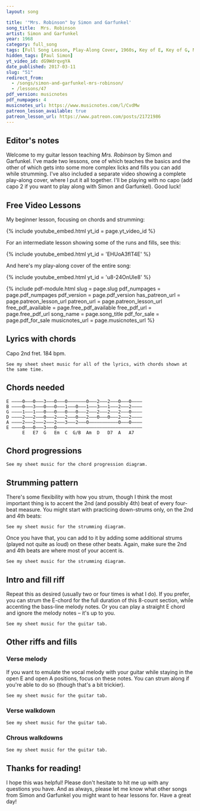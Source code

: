 ```yaml
---
layout: song

title: '"Mrs. Robinson" by Simon and Garfunkel'
song_title:  Mrs. Robinson
artist: Simon and Garfunkel
year: 1968
category: full_song
tags: [Full Song Lesson, Play-Along Cover, 1960s, Key of E, Key of G, Movie Songs, Classic Rock, Folk]
hidden_tags: [Paul Simon]
yt_video_id: dG9WdrqvgYA
date_published: 2017-03-11
slug: "51"
redirect_from:
  - /songs/simon-and-garfunkel-mrs-robinson/
  - /lessons/47
pdf_version: musicnotes
pdf_numpages: 4
musicnotes_url: https://www.musicnotes.com/l/CvdMw
patreon_lesson_available: true
patreon_lesson_url: https://www.patreon.com/posts/21721986
---
```


## Editor's notes

Welcome to my guitar lesson teaching _Mrs. Robinson_ by Simon and Garfunkel. I've made two lessons, one of which teaches the basics and the other of which gets into some more complex licks and fills you can add while strumming. I've also included a separate video showing a complete play-along cover, where I put it all together. I'll be playing with no capo (add capo 2 if you want to play along with Simon and Garfunkel). Good luck!


## Free Video Lessons

My beginner lesson, focusing on chords and strumming:

{% include youtube_embed.html yt_id = page.yt_video_id %}

For an intermediate lesson showing some of the runs and fills, see this:

{% include youtube_embed.html yt_id = 'EHUoA3flT4E' %}

And here's my play-along cover of the entire song:

{% include youtube_embed.html yt_id = 'u8-24OnUle8' %}

{% include pdf-module.html slug = page.slug pdf_numpages = page.pdf_numpages pdf_version = page.pdf_version has_patreon_url = page.patreon_lesson_url patreon_url = page.patreon_lesson_url free_pdf_available = page.free_pdf_available free_pdf_url = page.free_pdf_url song_name = page.song_title pdf_for_sale = page.pdf_for_sale musicnotes_url = page.musicnotes_url %}




## Lyrics with chords

Capo 2nd fret. 184 bpm.

    See my sheet sheet music for all of the lyrics, with chords shown at the same time.

<!-- E                                                     E7
Dee, dee dee-dee... dee dee, dee-dee dee dee, dee-dee dee
     A                               A7
Doo, doo doo-doo... doo doo, doo-doo doo...
D                   G                   C        G/B     Am
...Dee-dee dee-dee, dee dee, dee dee... dee-dee, dee-dee dee
E           D7
.........................

                  G         Em
    And here's to you, Mrs. Robinson
    G               Em                 C                 D
    Jesus loves you more than you will know... whoa whoa whoa
                  G            Em
    God bless you please, Mrs. Robinson
    G              Em                  C               Am
    Heaven holds a place for those who pray... hey hey hey
            E
    Hey hey hey...

     E                                           E7
We'd like to know a little bit about you for our files
     A                                  A7
We'd like to help you learn to help yourself
D                  G               C    G/B    Am
...Look around you all you see are sympathetic eyes
E                              D7
...Stroll around the grounds until you feel at home

                  G         Em
    And here's to you, Mrs. Robinson
    G               Em                 C                 D
    Jesus loves you more than you will know... whoa whoa whoa
                  G            Em
    God bless you please, Mrs. Robinson
    G              Em                  C               Am
    Heaven holds a place for those who pray... hey hey hey
            E
    Hey hey hey...

E                                                E7
...Hide it in the hiding place where no one ever goes
A                                  A7  
...Put it in your pantry with your cupcakes
D                G                C    G/B     Am
...It's a little secret, just the Robinson's affair
E                            D7
...Most of all you've got to hide it from the kids

              G          Em
    Koo koo kachoo, Mrs. Robinson
    G               Em                 C                 D
    Jesus loves you more than you will know... whoa whoa whoa
                  G            Em
    God bless you please, Mrs. Robinson
    G              Em                  C               Am
    Heaven holds a place for those who pray... hey hey hey
            E
    Hey hey hey...

E                                     E7
...Sitting on a sofa on a Sunday afternoon
A                             A7
...Going to the candidates' debate
D                  G               C          G/B     Am
...Laugh about it, shout about it, when you've got to choose
E                                 D7
...Every way you look at this you lose

                   G           Em
    Where have you gone, Joe DiMaggio
        G                Em             C              D
    Our nation turns its lonely eyes to you... woo woo woo
                    G         Em
    What's that you say, Mrs. Robinson
    G               Em             C              Am
    Joltin' Joe has left and gone away... hey hey hey
            E
    Hey hey hey... -->

## Chords needed

    E ––––0–––0–––3–––0–––0–––––––0–––2–––2–––0–––0––––
    B ––––0–––3–––0–––0–––1–––0–––1–––3–––1–––2–––2––––
    G ––––1–––1–––0–––0–––0–––0–––2–––2–––2–––2–––0––––
    D ––––2–––2–––0–––2–––2–––0–––2–––0–––0–––2–––2––––
    A ––––2–––2–––2–––2–––3–––2–––0–––––––––––0–––0––––
    E ––––0–––0–––3–––0––––––––––––––––––––––––––––––––
          E   E7  G   Em  C  G/B  Am  D   D7  A   A7

## Chord progressions

    See my sheet music for the chord progression diagram.

<!-- Intro & filler riff:

    E   /   /   /     ...played w/ bass-line riff

Verse:

    "We'd like to know a little bit about you for our files..."

    E   /   /   E7   /   A   /   A7  /
    D   G   C   Am   /   E   /   D7  /  

Chorus:

    "And here's to you, Mrs. Robinson..."

    G   Em  G   Em   C   /   D   /
    G   Em  G   Em   C   /   Am  /    intro w/ riff -->

## Strumming pattern

There's some flexibility with how you strum, though I think the most important thing is to accent the 2nd (and possibly 4th) beat of every four-beat measure. You might start with practicing down-strums only, on the 2nd and 4th beats:

    See my sheet music for the strumming diagram.

<!-- ↓               ↓      
1   +   2   +   3   +   4   +   -->

Once you have that, you can add to it by adding some additional strums (played not quite as loud) on these other beats. Again, make sure the 2nd and 4th beats are where most of your accent is.

    See my sheet music for the strumming diagram.

<!-- >               >      
↓       ↓   ↑       ↑   ↓   ↑  
1   +   2   +   3   +   4   +    -->



## Intro and fill riff

Repeat this as desired (usually two or four times is what I do). If you prefer, you can strum the E-chord for the full duration of this 8-count section, while accenting the bass-line melody notes. Or you can play a straight E chord and ignore the melody notes – it's up to you.

    See my sheet music for the guitar tab.

<!-- E –––0–––––––––––––––––––––––––––––––––––––––––––––––
B –––0–––––––––––––––––––––––––––––––––––––––––––––––
G –––1–––––––––––––––––––––––––––––––––––––––––––––––
D –––2––––––––––––––0–––––2––––––––––––––––––––––––––
A –––2–––––0––2––––––––––––––––––––––––––––––––––––––
E –––0–––––––––––––––––––––––––––––––––––––––––––––––
     1  +  2  +  3  +  4  +  5  +  6  +  7  +  8  + -->

## Other riffs and fills

### Verse melody

If you want to emulate the vocal melody with your guitar while staying in the open E and open A positions, focus on these notes. You can strum along if you're able to do so (though that's a bit trickier).

    See my sheet music for the guitar tab.

<!-- E ––––––––––––––––––––––––––––––––––––––––|–––0––––––
B –––3––3––2–2–––0–0––––––––––––––––––––––|–––3––––––
G –––1––––––––––––––––2–2–––1–2–1–––––––––|–––1––––––
D –––2–––––––––––––––––––––––––––––/4––2––|–––2––––––
A –––2––––––––––––––––––––––––––––––––––––|–––2––––––
E –––0––––––––––––––––––––––––––––––––––––|–––0––––––
     E                                        E7

E ––––––––––––––––––––––––––––––––––––––––|–––0––––––
B –––2–––2––0––0––––––––––––––––––––––––––|–––2––––––
G –––2––––––––––––––2––2–––––2––2––––0––––|–––0––––––
D –––2––––––––––––––––––––––––––––––––––––|–––2––––––
A –––0––––––––––––––––––––––––––––––––––––|–––0––––––
E ––––––––––––––––––––––––––––––––––––––––|––––––––––
     A                                        A7 -->

### Verse walkdown

<!-- "Look around you all you see are sympathetic eyes..." -->

    See my sheet music for the guitar tab.

<!-- E –––––––––––––––––––––––––––––––––––––––––––––––––––
B –––––1––––––0––––––3~~~~~~~~~~~––––3–––1–––––––––––
G –––––0––––––0––––––2–––––––––––––––––––2–––––––––––
D –––––2––––––0––––––2–––––––––––––––––––2–––––––––––
A –––3––––––2––––––0–––––––––––––––––––––0–––––––––––
E –––––––––––––––––––––––––––––––––––––––––––––––––––
     C     G/B     Am(sus4)              Am                  -->

### Chrous walkdowns

    See my sheet music for the guitar tab.

<!-- High level, this:

    E ––(0)–––––––––––––––––––––––(2)––––––––––––––––––––
    B –––1–––––1–––––1–––––1–––––––3––––3–––––3–––––3––––
    G –––0–––––0–––––2–––––0–––––––2––––2–––––2–––––2––––
    D –––2–––––0–––––2–––––2–––––––0––––0–––––0–––––0––––
    A –––3–––––2–––––0––––––––––––––––––3–––––2–––––0––––
    E –––––––––––––––––––––3–––––––––––––––––––––––––––––
         C    C/B    Am   C/G      D   D/C   D/B   D/A

Specifically:

    E –––––––––––––––––––––––––––––––––––––––––––––––––––
    B –––––1–––––––1–––––––1–––––––1–––––––––––––––––––––
    G –––––0–––––––0–––––––2–––––––0–––––––––––––––––––––
    D –––––2–––––––0–––––––2–––––––2–––––––––––––––––––––
    A –––3–––––––2–––––––0–––––––––––––––––––––––––––––––
    E –––––––––––––––––––––––––––3–––––––––––––––––––––––
         C      C/B      Am      C/G                      

    E –––––––––––––––––––––––––––––––––––––––––––––––––––
    B –––––3–––––––3–––––––3–––––––3–––––––––––––––––––––
    G –––––2–––––––2–––––––2–––––––2–––––––––––––––––––––
    D –––0–––––––––0–––––––0–––––––0–––––––––––––––––––––
    A –––––––––––3–––––––2–––––––0–––––––––––––––––––––––
    E –––––––––––––––––––––––––––––––––––––––––––––––––––
         D       D/C     D/B     D/A -->

## Thanks for reading!

I hope this was helpful! Please don't hesitate to hit me up with any questions you have. And as always, please let me know what other songs from Simon and Garfunkel you might want to hear lessons for. Have a great day!
